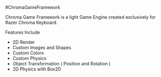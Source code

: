 #ChromaGameFramework

Chroma Game Framework is a light Game Engine created exclusively for Razer Chroma Keyboard. 

Features Include
 <ul>
    <li>2D Render</li>
    <li>Custom Images and Shapes</li>
    <li>Custom Colors</li>
    <li>Custom Physics</li>
    <li>Object Transformation ( Position and Rotation )</li>
    <li>2D Physics with Box2D</li>
  </ul>
